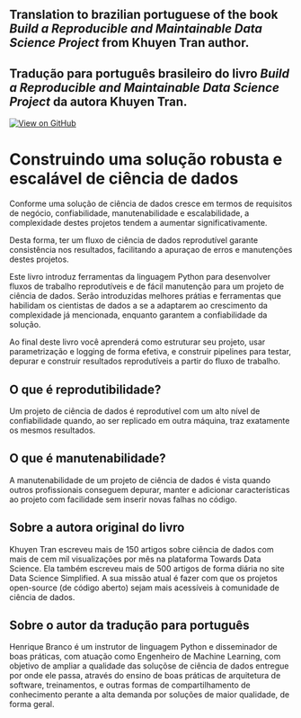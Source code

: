 Translation to brazilian portuguese of the book *Build a Reproducible and Maintainable Data Science Project* from Khuyen Tran author.
---
Tradução para português brasileiro do livro *Build a Reproducible and Maintainable Data Science Project* da autora Khuyen Tran.
---

[![View on GitHub](https://img.shields.io/badge/GitHub-View_on_GitHub-blue?logo=GitHub)](https://github.com/HenriqueAJNB/data-science-escalavel)

# Construindo uma solução robusta e escalável de ciência de dados

Conforme uma solução de ciência de dados cresce em termos de requisitos de negócio, confiabilidade, manutenabilidade e escalabilidade, a complexidade destes projetos tendem a aumentar significativamente.

Desta forma, ter um fluxo de ciência de dados reprodutível garante consistência nos resultados, facilitando a apuraçao de erros e manutenções destes projetos.

Este livro introduz ferramentas da linguagem Python para desenvolver fluxos de trabalho reprodutíveis e de fácil manutenção para um projeto de ciência de dados. Serão introduzidas melhores prátias e ferramentas que habilidam os cientistas de dados a se a adaptarem ao crescimento da complexidade já mencionada, enquanto garantem a confiabilidade da solução. 

Ao final deste livro você aprenderá como estruturar seu projeto, usar parametrização e logging de forma efetiva, e construir pipelines para testar, depurar e construir resultados reprodutíveis a partir do fluxo de trabalho.

## O que é reprodutibilidade?

Um projeto de ciência de dados é reprodutível com um alto nível de confiabilidade quando, ao ser replicado em outra máquina, traz exatamente os mesmos resultados.

## O que é manutenabilidade?

A manutenabilidade de um projeto de ciência de dados é vista quando outros profissionais conseguem depurar, manter e adicionar características ao projeto com facilidade sem inserir novas falhas no código.

## Sobre a autora original do livro
Khuyen Tran escreveu mais de 150 artigos sobre ciência de dados com mais de cem mil visualizações por mês na plataforma Towards Data Science. Ela também escreveu mais de 500 artigos de forma diária no site Data Science Simplified. A sua missão atual é fazer com que os projetos open-source (de código aberto) sejam mais acessíveis à comunidade de ciência de dados.

## Sobre o autor da tradução para português
Henrique Branco é um instrutor de linguagem Python e disseminador de boas práticas, com atuação como Engenheiro de Machine Learning, com objetivo de ampliar a qualidade das soluçõse de ciência de dados entregue por onde ele passa, através do ensino de boas práticas de arquitetura de software, treinamentos, e outras formas de compartilhamento de conhecimento perante a alta demanda por soluções de maior qualidade, de forma geral.
